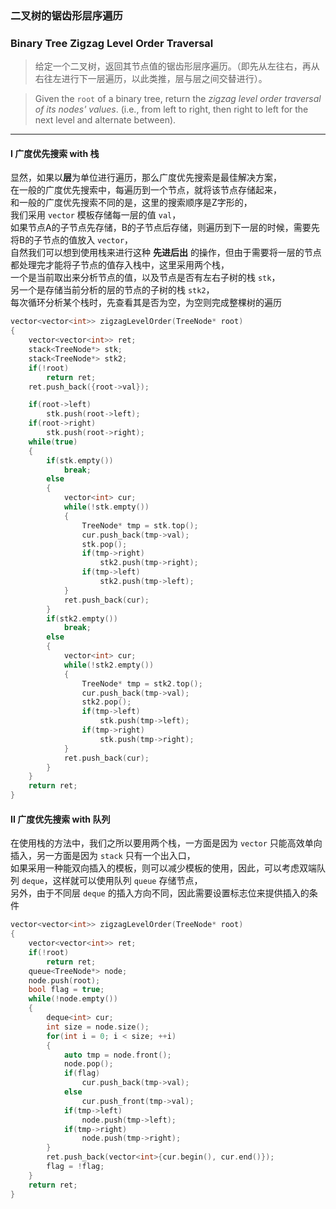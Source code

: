 ### 二叉树的锯齿形层序遍历
### Binary Tree Zigzag Level Order Traversal

> 给定一个二叉树，返回其节点值的锯齿形层序遍历。（即先从左往右，再从右往左进行下一层遍历，以此类推，层与层之间交替进行）。  

> Given the `root` of a binary tree, return the *zigzag level order traversal of its nodes' values*. (i.e., from left to right, then right to left for the next level and alternate between).

----------

#### I 广度优先搜索 with 栈

显然，如果以**层**为单位进行遍历，那么广度优先搜索是最佳解决方案，  
在一般的广度优先搜索中，每遍历到一个节点，就将该节点存储起来，  
和一般的广度优先搜索不同的是，这里的搜索顺序是Z字形的，  
我们采用 `vector` 模板存储每一层的值 `val`，  
如果节点A的子节点先存储，B的子节点后存储，则遍历到下一层的时候，需要先将B的子节点的值放入 `vector`，  
自然我们可以想到使用栈来进行这种 **先进后出** 的操作，但由于需要将一层的节点都处理完才能将子节点的值存入栈中，这里采用两个栈，  
一个是当前取出来分析节点的值，以及节点是否有左右子树的栈 `stk`，  
另一个是存储当前分析的层的节点的子树的栈 `stk2`，  
每次循环分析某个栈时，先查看其是否为空，为空则完成整棵树的遍历  

```cpp
vector<vector<int>> zigzagLevelOrder(TreeNode* root) 
{
    vector<vector<int>> ret;
    stack<TreeNode*> stk;
    stack<TreeNode*> stk2;
    if(!root)
        return ret;
    ret.push_back({root->val});

    if(root->left)
        stk.push(root->left);
    if(root->right)
        stk.push(root->right);
    while(true)
    {
        if(stk.empty())
            break;
        else
        {
            vector<int> cur;
            while(!stk.empty())
            {
                TreeNode* tmp = stk.top();
                cur.push_back(tmp->val);
                stk.pop();
                if(tmp->right)
                    stk2.push(tmp->right);
                if(tmp->left)
                    stk2.push(tmp->left);
            }
            ret.push_back(cur);
        }
        if(stk2.empty())
            break;
        else
        {
            vector<int> cur;
            while(!stk2.empty())
            {
                TreeNode* tmp = stk2.top();
                cur.push_back(tmp->val);
                stk2.pop();
                if(tmp->left)
                    stk.push(tmp->left);
                if(tmp->right)
                    stk.push(tmp->right);
            }
            ret.push_back(cur);
        }
    }
    return ret;
}
```

#### II 广度优先搜索 with 队列

在使用栈的方法中，我们之所以要用两个栈，一方面是因为 `vector` 只能高效单向插入，另一方面是因为 `stack` 只有一个出入口，  
如果采用一种能双向插入的模板，则可以减少模板的使用，因此，可以考虑双端队列 `deque`，这样就可以使用队列 `queue` 存储节点，  
另外，由于不同层 `deque` 的插入方向不同，因此需要设置标志位来提供插入的条件  

```cpp
vector<vector<int>> zigzagLevelOrder(TreeNode* root) 
{
    vector<vector<int>> ret;
    if(!root)
        return ret;
    queue<TreeNode*> node;
    node.push(root);
    bool flag = true;
    while(!node.empty())
    {
        deque<int> cur;
        int size = node.size();
        for(int i = 0; i < size; ++i)
        {
            auto tmp = node.front();
            node.pop();
            if(flag)
                cur.push_back(tmp->val);
            else
                cur.push_front(tmp->val);
            if(tmp->left)
                node.push(tmp->left);
            if(tmp->right)
                node.push(tmp->right);
        }
        ret.push_back(vector<int>{cur.begin(), cur.end()});
        flag = !flag;
    }
    return ret;
}
```
